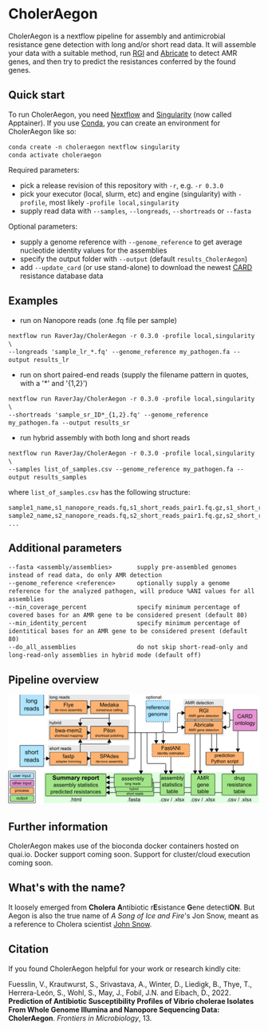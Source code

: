 # CholerAegon
CholerAegon is a nextflow pipeline for assembly and antimicrobial resistance gene detection with long and/or short read data.
It will assemble your data with a suitable method, run [RGI](https://github.com/arpcard/rgi) and [Abricate](https://github.com/tseemann/abricate) to detect AMR genes, and then try to predict the resistances conferred by the found genes.

## Quick start

To run CholerAegon, you need [Nextflow](https://www.nextflow.io/) and [Singularity](https://github.com/apptainer/singularity) (now called Apptainer).
If you use [Conda](https://docs.conda.io/en/latest/), you can create an environment for CholerAegon like so:
```
conda create -n choleraegon nextflow singularity
conda activate choleraegon
```

Required parameters:
* pick a release revision of this repository with `-r`, e.g. `-r 0.3.0`
* pick your executor (local, slurm, etc) and engine (singularity) with `-profile`, most likely `-profile local,singularity`
* supply read data with `--samples`, `--longreads`, `--shortreads` or `--fasta`

Optional parameters:
* supply a genome reference with `--genome_reference` to get average nucleotide identity values for the assemblies
* specify the output folder with `--output` (default `results_CholerAegon`)
* add `--update_card` (or use stand-alone) to download the newest [CARD](https://card.mcmaster.ca/home) resistance database data

## Examples

* run on Nanopore reads (one .fq file per sample)
```
nextflow run RaverJay/CholerAegon -r 0.3.0 -profile local,singularity \
--longreads 'sample_lr_*.fq' --genome_reference my_pathogen.fa --output results_lr
```
* run on short paired-end reads (supply the filename pattern in quotes, with a '*' and '{1,2}')
```
nextflow run RaverJay/CholerAegon -r 0.3.0 -profile local,singularity \
--shortreads 'sample_sr_ID*_{1,2}.fq' --genome_reference my_pathogen.fa --output results_sr
```
* run hybrid assembly with both long and short reads
```
nextflow run RaverJay/CholerAegon -r 0.3.0 -profile local,singularity \
--samples list_of_samples.csv --genome_reference my_pathogen.fa --output results_samples
```
where `list_of_samples.csv` has the following structure:
```
sample1_name,s1_nanopore_reads.fq,s1_short_reads_pair1.fq.gz,s1_short_reads_pair2
sample2_name,s2_nanopore_reads.fq,s2_short_reads_pair1.fq.gz,s2_short_reads_pair2
...
```
## Additional parameters

```
--fasta <assembly/assemblies>       supply pre-assembled genomes instead of read data, do only AMR detection
--genome_reference <reference>      optionally supply a genome reference for the analyzed pathogen, will produce %ANI values for all assemblies
--min_coverage_percent              specify minimum percentage of covered bases for an AMR gene to be considered present (default 80)
--min_identity_percent              specify minimum percentage of identitical bases for an AMR gene to be considered present (default 80)
--do_all_assemblies                 do not skip short-read-only and long-read-only assemblies in hybrid mode (default off)
```

## Pipeline overview

![Pipeline diagram of CholerAegon](https://github.com/RaverJay/CholerAegon/blob/main/figures/pipeline_github.png)


## Further information

CholerAegon makes use of the bioconda docker containers hosted on quai.io.
Docker support coming soon.
Support for cluster/cloud execution coming soon.


## What's with the name?

It loosely emerged from **Cholera** **A**ntibiotic r**E**sistance **G**ene detecti**ON**. But Aegon is also the true name of *A Song of Ice and Fire*'s Jon Snow, meant as a reference to Cholera scientist [John Snow](https://en.wikipedia.org/wiki/John_Snow).

## Citation

If you found CholerAegon helpful for your work or research kindly cite:

Fuesslin, V., Krautwurst, S., Srivastava, A., Winter, D., Liedigk, B., Thye, T., Herrera-León, S., Wohl, S., May, J., Fobil, J.N. and Eibach, D., 2022. **Prediction of Antibiotic Susceptibility Profiles of Vibrio cholerae Isolates From Whole Genome Illumina and Nanopore Sequencing Data: CholerAegon**. *Frontiers in Microbiology*, 13.
